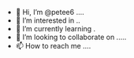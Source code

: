 - 👋 Hi, I’m @petee6 ....
- 👀 I’m interested in ..
- 🌱 I’m currently learning .
- 💞️ I’m looking to collaborate on .....
- 📫 How to reach me ....

<!---
petee6/petee6 is a ✨ special ✨ repository because its `README.md` (this file) appears on your GitHub profile.
You can click the Preview link to take a look at your changes.
--->
